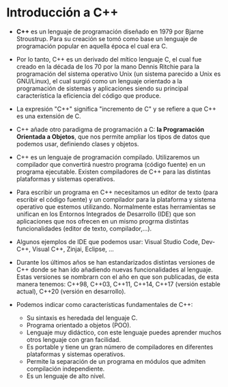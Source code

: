# Introducción a C++

* **C++** es un lenguaje de programación diseñado en 1979 por Bjarne Stroustrup. Para su creación se tomó como base un lenguaje de programación popular en aquella época el cual era C. 

* Por lo tanto, C++ es un derivado del mítico lenguaje C, el cual fue creado en la década de los 70 por la mano Dennis Ritchie para la programación del sistema operativo Unix (un sistema parecido a Unix es GNU/Linux), el cual surgió como un lenguaje orientado a la programación de sistemas y aplicaciones siendo su principal característica la eficiencia del código que produce.

* La expresión "C++" significa "incremento de C" y se refiere a que C++ es una extensión de C. 

* C++ añade otro paradigma de programación a C: **la Programación Orientada a Objetos**, que nos permite ampliar los tipos de datos que podemos usar, definiendo clases y objetos.

* C++ es un lenguaje de programación compilado. Utilizaremos un compilador que convertirá nuestro programa (código fuente) en un programa ejecutable. Existen compiladores de C++ para las distintas plataformas y sistemas operativos.

* Para escribir un programa en C++ necesitamos un editor de texto (para escribir el código fuente) y un compilador para la plataforma y sistema operativo que estemos utilizando. Normalmente estas herramientas se unifican en los Entornos Integrados de Desarrollo (IDE) que son aplicaciones que nos ofrecen en un mismo progrma distintas funcionalidades (editor de texto, compilador,...).

* Algunos ejemplos de IDE que podemos usar: Visual Studio Code, Dev-C++, Visual C++, Zinjai, Eclipse, ...

* Durante los últimos años se han estandarizados distintas versiones de C++ donde se han ido añadiendo nuevas funcionalidades al lenguaje. Estas versiones se nombrarn con el año en que son publicadas, de esta manera tenemos: C++98, C++03, C++11, C++14, C++17 (versión estable actual), C++20 (versión en desarrollo).

* Podemos indicar como características fundamentales de C++:

    * Su sintaxis es heredada del lenguaje C.
    * Programa orientado a objetos (POO).
    * Lenguaje muy didáctico, con este lenguaje puedes aprender muchos otros lenguaje con gran facilidad.
    * Es portable y tiene un gran número de compiladores en diferentes plataformas y sistemas operativos.
    * Permite la separación de un programa en módulos que admiten compilación independiente.
    * Es un lenguaje de alto nivel.

